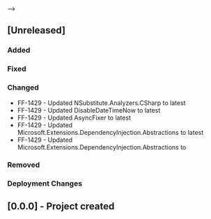 -->

## [Unreleased]
### Added
### Fixed
### Changed
- FF-1429 - Updated NSubstitute.Analyzers.CSharp to latest
- FF-1429 - Updated DisableDateTimeNow to latest
- FF-1429 - Updated AsyncFixer to latest
- FF-1429 - Updated Microsoft.Extensions.DependencyInjection.Abstractions to latest
- FF-1429 - Updated Microsoft.Extensions.DependencyInjection.Abstractions to
### Removed
### Deployment Changes

<!--
Releases that have at least been deployed to staging, BUT NOT necessarily released to live.  Changes should be moved from [Unreleased] into here as they are merged into the appropriate release branch
-->
## [0.0.0] - Project created







